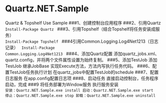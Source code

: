 # Quartz.NET.Sample
Quartz &amp; Topshelf Use Sample
###1、创建控制台应用程序
###2、引用Quartz
<code>
Install-Package Quartz
</code>
###3、引用Topshelf（结合Topshelf将任务安装成服务）
<code>
Install-Package Topshelf
</code>
###4引用Common.Logging.Log4Net1213（日志记录）
<code>
Install-Package Common.Logging.Log4Net1213 
</code>
###4、添加Quartz配置
添加quartz_jobs.xml、quartz.config，并将两个文件属性设置为始终复制。
###5、添加TestJob
添加TestJob 继承JobBase 实现Execute方法，方法内写执行任务代码。
###6、配置TestJob任务执行计划
在quartz_jobs中配置TestJob的schedule
###7、配置日志服务
在app.config配置日志项
###8、启动任务
直接启动控制台，任务程序启动，完成
###9 将任务部署为Window服务
执行服务安装
<code>
安装：Quartz.NET.Sample.exe install
启动：Quartz.NET.Sample.exe start
停止：Quartz.NET.Sample.exe stop
卸载：Quartz.NET.Sample.exe uninstall
</code>
